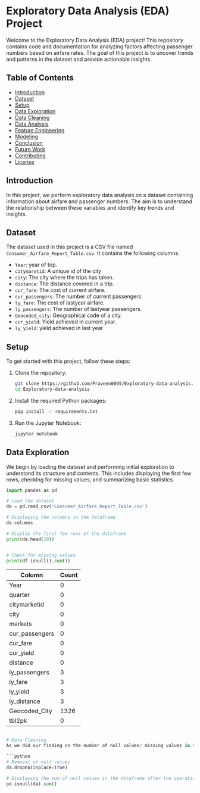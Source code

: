 # Exploratory Data Analysis (EDA) Project

Welcome to the Exploratory Data Analysis (EDA) project! This repository contains code and documentation for analyzing factors affecting passenger numbers based on airfare rates. The goal of this project is to uncover trends and patterns in the dataset and provide actionable insights.

## Table of Contents
- [Introduction](#introduction)
- [Dataset](#dataset)
- [Setup](#setup)
- [Data Exploration](#data-exploration)
- [Data Cleaning](#data-cleaning)
- [Data Analysis](#data-analysis)
- [Feature Engineering](#feature-engineering)
- [Modeling](#modeling)
- [Conclusion](#conclusion)
- [Future Work](#future-work)
- [Contributing](#contributing)
- [License](#license)

## Introduction
In this project, we perform exploratory data analysis on a dataset containing information about airfare and passenger numbers. The aim is to understand the relationship between these variables and identify key trends and insights.

## Dataset
The dataset used in this project is a CSV file named `Consumer_Airfare_Report_Table.csv`. It contains the following columns:
- `Year`: year of trip.
- `citymaretid`: A unique id of the city
- `city`: The city where the trips has taken.
- `distance`: The distance covered in a trip.
- `cur_fare`: The cost of current airfare.
- `cur_passengers`: The number of current passengers.
- `ly_fare`: The cost of lastyear airfare.
- `ly_passengers`: The number of lastyear passengers.
- `Geocoded_city`: Geographical code of a city.
- `cur_yield`: Yield achieved in current year.
- `ly_yield`: yield achieved in last year

## Setup
To get started with this project, follow these steps:

1. Clone the repository:
    ```bash
    git clone https://github.com/Praveen0095/Exploratory-data-analysis.git
    cd Exploratory-data-analysis
    ```

2. Install the required Python packages:
    ```bash
    pip install -r requirements.txt
    ```

3. Run the Jupyter Notebook:
    ```bash
    jupyter notebook
    ```

## Data Exploration
We begin by loading the dataset and performing initial exploration to understand its structure and contents. This includes displaying the first few rows, checking for missing values, and summarizing basic statistics.

```python
import pandas as pd

# Load the dataset
da = pd.read_csv('Consumer_Airfare_Report_Table.csv')

# Displaying the columns in the dataframe
da.columns

# Display the first few rows of the dataframe
print(da.head(10))


# Check for missing values
print(df.isnull().sum())
```

| Column         |  Count |
|--------------- |------- |
| Year           |      0 |
| quarter        |      0 |
| citymarketid   |      0 |
| city           |      0 |
| markets        |      0 | 
| cur_passengers |      0 |
| cur_fare       |      0 |
| cur_yield      |      0 |
| distance       |      0 |
| ly_passengers  |      3 |
| ly_fare        |      3 |
| ly_yield       |      3 |
| ly_distance    |      3 |
| Geocoded_City  |   1326 |
| tbl2pk         |      0 |


```python

# Data Cleaning
As we did our finding on the number of null values/ missing values in this dataframe. We proceed with the removal of null vales from the dataframe.

```python
# Removal of null values
da.dropna(inplace=True)

# Displaying the sum of null values in the dataframe after the operation of removal
pd.isnull(da).sum()



